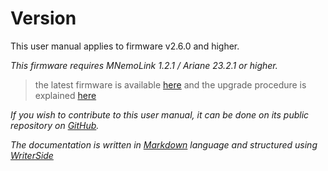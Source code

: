 # Version  
This user manual applies to firmware v2.6.0 and higher.

_This firmware requires MNemoLink 1.2.1 / Ariane 23.2.1 or higher._
> the latest firmware is available [here](https://github.com/SebKister/Mnemo-V2/releases) and 
> the upgrade procedure is explained [here](Firmware-Upgrade.md)
>
 _If you wish to contribute to this user manual, it can be done on its public repository on [GitHub](https://github.com/SebKister/MNemoV2Documentation)._

 _The documentation is written in [Markdown](https://www.markdownguide.org/) language and structured using [WriterSide](https://www.jetbrains.com/writerside/)_
